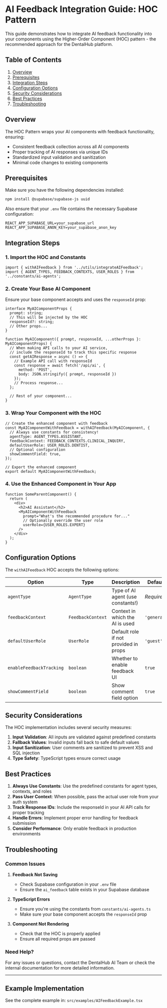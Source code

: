 # AI Feedback Integration Guide: HOC Pattern

This guide demonstrates how to integrate AI feedback functionality into your components using the Higher-Order Component (HOC) pattern - the recommended approach for the DentalHub platform.

## Table of Contents

1. [Overview](#overview)
2. [Prerequisites](#prerequisites)
3. [Integration Steps](#integration-steps)
4. [Configuration Options](#configuration-options)
5. [Security Considerations](#security-considerations)
6. [Best Practices](#best-practices)
7. [Troubleshooting](#troubleshooting)

## Overview

The HOC Pattern wraps your AI components with feedback functionality, ensuring:

- Consistent feedback collection across all AI components
- Proper tracking of AI responses via unique IDs
- Standardized input validation and sanitization
- Minimal code changes to existing components

## Prerequisites

Make sure you have the following dependencies installed:

```bash
npm install @supabase/supabase-js uuid
```

Also ensure that your `.env` file contains the necessary Supabase configuration:

```
REACT_APP_SUPABASE_URL=your_supabase_url
REACT_APP_SUPABASE_ANON_KEY=your_supabase_anon_key
```

## Integration Steps

### 1. Import the HOC and Constants

```tsx
import { withAIFeedback } from '../utils/integrateAIFeedback';
import { AGENT_TYPES, FEEDBACK_CONTEXTS, USER_ROLES } from '../constants/ai-agents';
```

### 2. Create Your Base AI Component

Ensure your base component accepts and uses the `responseId` prop:

```tsx
interface MyAIComponentProps {
  prompt: string;
  // This will be injected by the HOC
  responseId?: string;
  // Other props...
}

function MyAIComponent({ prompt, responseId, ...otherProps }: MyAIComponentProps) {
  // When making API calls to your AI service,
  // include the responseId to track this specific response
  const getAIResponse = async () => {
    // Example API call with responseId
    const response = await fetch('/api/ai', {
      method: 'POST',
      body: JSON.stringify({ prompt, responseId })
    });
    // Process response...
  };
  
  // Rest of your component...
}
```

### 3. Wrap Your Component with the HOC

```tsx
// Create the enhanced component with feedback
const MyAIComponentWithFeedback = withAIFeedback(MyAIComponent, {
  // Always use constants for consistency!
  agentType: AGENT_TYPES.ASSISTANT,
  feedbackContext: FEEDBACK_CONTEXTS.CLINICAL_INQUIRY,
  defaultUserRole: USER_ROLES.DENTIST,
  // Optional configuration
  showCommentField: true,
});

// Export the enhanced component
export default MyAIComponentWithFeedback;
```

### 4. Use the Enhanced Component in Your App

```tsx
function SomeParentComponent() {
  return (
    <div>
      <h2>AI Assistant</h2>
      <MyAIComponentWithFeedback 
        prompt="What's the recommended procedure for..." 
        // Optionally override the user role
        userRole={USER_ROLES.EXPERT}
      />
    </div>
  );
}
```

## Configuration Options

The `withAIFeedback` HOC accepts the following options:

| Option | Type | Description | Default |
|--------|------|-------------|---------|
| `agentType` | `AgentType` | Type of AI agent (use constants!) | *Required* |
| `feedbackContext` | `FeedbackContext` | Context in which the AI is used | `'general'` |
| `defaultUserRole` | `UserRole` | Default role if not provided in props | `'guest'` |
| `enableFeedbackTracking` | `boolean` | Whether to enable feedback UI | `true` |
| `showCommentField` | `boolean` | Show comment field option | `true` |

## Security Considerations

The HOC implementation includes several security measures:

1. **Input Validation**: All inputs are validated against predefined constants
2. **Fallback Values**: Invalid inputs fall back to safe default values
3. **Input Sanitization**: User comments are sanitized to prevent XSS and SQL injection
4. **Type Safety**: TypeScript types ensure correct usage

## Best Practices

1. **Always Use Constants**: Use the predefined constants for agent types, contexts, and roles
2. **Pass User Context**: When possible, pass the actual user role from your auth system
3. **Track Response IDs**: Include the responseId in your AI API calls for proper tracking
4. **Handle Errors**: Implement proper error handling for feedback submission
5. **Consider Performance**: Only enable feedback in production environments

## Troubleshooting

### Common Issues

1. **Feedback Not Saving**
   - Check Supabase configuration in your `.env` file
   - Ensure the `ai_feedback` table exists in your Supabase database

2. **TypeScript Errors**
   - Ensure you're using the constants from `constants/ai-agents.ts`
   - Make sure your base component accepts the `responseId` prop

3. **Component Not Rendering**
   - Check that the HOC is properly applied
   - Ensure all required props are passed

### Need Help?

For any issues or questions, contact the DentalHub AI Team or check the internal documentation for more detailed information.

---

## Example Implementation

See the complete example in: `src/examples/AIFeedbackExample.tsx`
